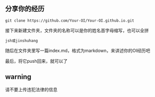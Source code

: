 ## 分享你的经历
  ```
  git clone https://github.com/Your-OI/Your-OI.github.io.git
  ```
  接下来新建文件夹，文件夹的名称可以是你的姓名首字母缩写，也可以全拼
  ```
  jsh或jinshuhang
  ```
  随后在文件夹里写一篇index.md，格式为markdown，来讲述你的OI经历吧
  
  最后，将它push回来，就可以了
  
  ## warning
   请不要上传违犯法律的信息
